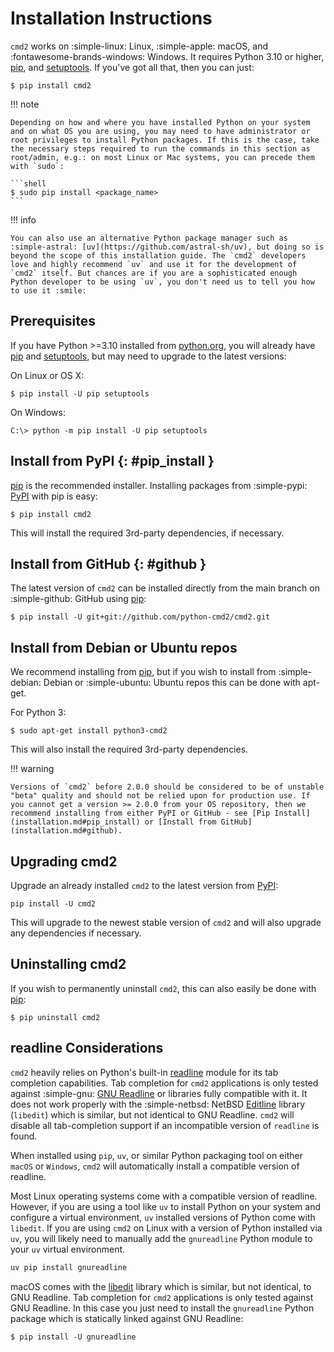 # Installation Instructions

`cmd2` works on :simple-linux: Linux, :simple-apple: macOS, and :fontawesome-brands-windows:
Windows. It requires Python 3.10 or higher, [pip](https://pypi.org/project/pip), and
[setuptools](https://pypi.org/project/setuptools). If you've got all that, then you can just:

```shell
$ pip install cmd2
```

!!! note

    Depending on how and where you have installed Python on your system and on what OS you are using, you may need to have administrator or root privileges to install Python packages. If this is the case, take the necessary steps required to run the commands in this section as root/admin, e.g.: on most Linux or Mac systems, you can precede them with `sudo`:

    ```shell
    $ sudo pip install <package_name>
    ```

!!! info

    You can also use an alternative Python package manager such as :simple-astral: [uv](https://github.com/astral-sh/uv), but doing so is beyond the scope of this installation guide. The `cmd2` developers love and highly recommend `uv` and use it for the development of `cmd2` itself. But chances are if you are a sophisticated enough Python developer to be using `uv`, you don't need us to tell you how to use it :smile:

## Prerequisites

If you have Python >=3.10 installed from [python.org](https://www.python.org), you will already have
[pip](https://pypi.org/project/pip) and [setuptools](https://pypi.org/project/setuptools), but may
need to upgrade to the latest versions:

On Linux or OS X:

```shell
$ pip install -U pip setuptools
```

On Windows:

```shell
C:\> python -m pip install -U pip setuptools
```

## Install from PyPI {: #pip_install }

[pip](https://pypi.org/project/pip) is the recommended installer. Installing packages from
:simple-pypi: [PyPI](https://pypi.org) with pip is easy:

```shell
$ pip install cmd2
```

This will install the required 3rd-party dependencies, if necessary.

## Install from GitHub {: #github }

The latest version of `cmd2` can be installed directly from the main branch on :simple-github:
GitHub using [pip](https://pypi.org/project/pip):

```shell
$ pip install -U git+git://github.com/python-cmd2/cmd2.git
```

## Install from Debian or Ubuntu repos

We recommend installing from [pip](https://pypi.org/project/pip), but if you wish to install from
:simple-debian: Debian or :simple-ubuntu: Ubuntu repos this can be done with apt-get.

For Python 3:

    $ sudo apt-get install python3-cmd2

This will also install the required 3rd-party dependencies.

!!! warning

    Versions of `cmd2` before 2.0.0 should be considered to be of unstable "beta" quality and should not be relied upon for production use. If you cannot get a version >= 2.0.0 from your OS repository, then we recommend installing from either PyPI or GitHub - see [Pip Install](installation.md#pip_install) or [Install from GitHub](installation.md#github).

## Upgrading cmd2

Upgrade an already installed `cmd2` to the latest version from [PyPI](https://pypi.org):

    pip install -U cmd2

This will upgrade to the newest stable version of `cmd2` and will also upgrade any dependencies if
necessary.

## Uninstalling cmd2

If you wish to permanently uninstall `cmd2`, this can also easily be done with
[pip](https://pypi.org/project/pip):

    $ pip uninstall cmd2

## readline Considerations

`cmd2` heavily relies on Python's built-in
[readline](https://docs.python.org/3/library/readline.html) module for its tab completion
capabilities. Tab completion for `cmd2` applications is only tested against :simple-gnu:
[GNU Readline](https://tiswww.case.edu/php/chet/readline/rltop.html) or libraries fully compatible
with it. It does not work properly with the :simple-netbsd: NetBSD
[Editline](http://thrysoee.dk/editline/) library (`libedit`) which is similar, but not identical to
GNU Readline. `cmd2` will disable all tab-completion support if an incompatible version of
`readline` is found.

When installed using `pip`, `uv`, or similar Python packaging tool on either `macOS` or `Windows`,
`cmd2` will automatically install a compatible version of readline.

Most Linux operating systems come with a compatible version of readline. However, if you are using a
tool like `uv` to install Python on your system and configure a virtual environment, `uv` installed
versions of Python come with `libedit`. If you are using `cmd2` on Linux with a version of Python
installed via `uv`, you will likely need to manually add the `gnureadline` Python module to your
`uv` virtual environment.

```sh
uv pip install gnureadline
```

macOS comes with the [libedit](http://thrysoee.dk/editline/) library which is similar, but not
identical, to GNU Readline. Tab completion for `cmd2` applications is only tested against GNU
Readline. In this case you just need to install the `gnureadline` Python package which is statically
linked against GNU Readline:

```shell
$ pip install -U gnureadline
```
